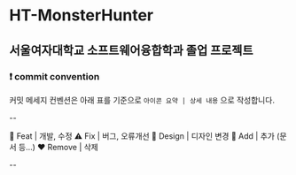 # HT-MonsterHunter
서울여자대학교 소프트웨어융합학과 졸업 프로젝트
-------------------------------------------------

### ❗ commit convention

커밋 메세지 컨벤션은 아래 표를 기준으로 `아이콘 요약 | 상세 내용` 으로 작성합니다. 

--

🔨 Feat | 개발, 수정
⚠️ Fix | 버그, 오류개선
🎨 Design | 디자인 변경
💚 Add | 추가 (문서 등…)
 ❤️ Remove | 삭제

 --
